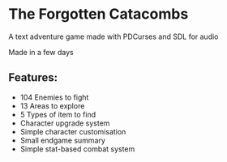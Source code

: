# The Forgotten Catacombs
A text adventure game made with PDCurses and SDL for audio

Made in a few days

## Features:
- 104 Enemies to fight
- 13 Areas to explore
- 5 Types of item to find
- Character upgrade system
- Simple character customisation
- Small endgame summary
- Simple stat-based combat system